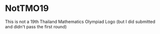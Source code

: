# NotTMO19
This is not a 19th Thailand Mathematics Olympiad Logo (but I did submitted and didn't pass the first round)
